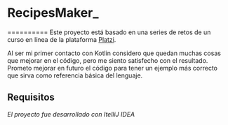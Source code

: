 # RecipesMaker\_
==========
Este proyecto está basado en una series de retos de un curso en línea de la plataforma [Platzi](https://platzi.com).

Al ser mi primer contacto con Kotlin considero que quedan muchas cosas que mejorar en el código, pero me siento satisfecho con el resultado. Prometo mejorar en futuro el código para tener un ejemplo más correcto que sirva como referencia básica del lenguaje.


## Requisitos
_El proyecto fue desarrollado con ItelliJ IDEA_